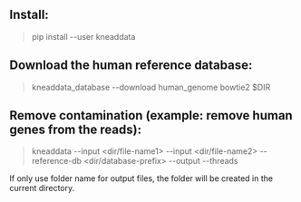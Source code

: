 ## Install:
>pip install --user kneaddata
	
## Download the human reference database:
>kneaddata_database --download human_genome bowtie2 $DIR

## Remove contamination (example: remove human genes from the reads): 
>kneaddata --input <dir/file-name1> --input <dir/file-name2> --reference-db <dir/database-prefix> --output <output-folder-name> --threads <number of threads>
	
If only use folder name for output files, the folder will be created in the current directory.
